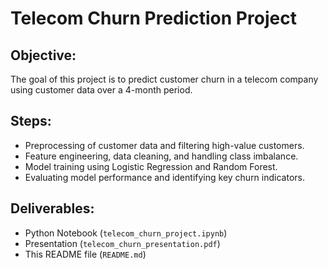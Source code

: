 # Telecom Churn Prediction Project

## Objective:
The goal of this project is to predict customer churn in a telecom company using customer data over a 4-month period.

## Steps:
- Preprocessing of customer data and filtering high-value customers.
- Feature engineering, data cleaning, and handling class imbalance.
- Model training using Logistic Regression and Random Forest.
- Evaluating model performance and identifying key churn indicators.

## Deliverables:
- Python Notebook (`telecom_churn_project.ipynb`)
- Presentation (`telecom_churn_presentation.pdf`)
- This README file (`README.md`)
